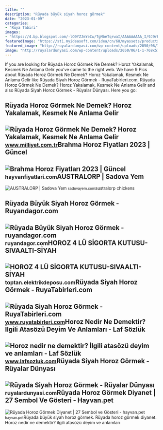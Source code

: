 ```yaml
---
title: ""
description: "Rüyada büyük siyah horoz görmek"
date: "2023-01-09"
categories:
- "Ruya Tabiri"
images:
- "https://4.bp.blogspot.com/-lO9YZJmYeCw/TgMbeTqrwaI/AAAAAAAAA_I/9J9rPAAqAWs/s1600/beyaz_horoz.jpg"
featuredImage: "https://st1.myideasoft.com/idea/cn/68/myassets/products/474/600001401.jpg?revision=1523955294"
featured_image: "http://ruyalardunyasi.com/wp-content/uploads/2050/06/1-1-768x576.jpeg"
image: "http://ruyalardunyasi.com/wp-content/uploads/2050/06/1-1-768x576.jpeg"
---
```


If you are looking for Rüyada Horoz Görmek Ne Demek? Horoz Yakalamak, Kesmek Ne Anlama Gelir you've came to the right web. We have 9 Pics about Rüyada Horoz Görmek Ne Demek? Horoz Yakalamak, Kesmek Ne Anlama Gelir like Rüyada Siyah Horoz Görmek - RuyaTabirleri.com, Rüyada Horoz Görmek Ne Demek? Horoz Yakalamak, Kesmek Ne Anlama Gelir and also Rüyada Siyah Horoz Görmek - Rüyalar Dünyası. Here you go:

Rüyada Horoz Görmek Ne Demek? Horoz Yakalamak, Kesmek Ne Anlama Gelir
---------------------------------------------------------------------

 ![Rüyada Horoz Görmek Ne Demek? Horoz Yakalamak, Kesmek Ne Anlama Gelir](https://image.milimaj.com/i/milliyet/75/0x0/5f3f0ca95542811198bd77db.jpg) <small>www.milliyet.com.tr</small>Brahma Horoz Fiyatları 2023 | Güncel
------------------------------------

 ![Brahma Horoz Fiyatları 2023 | Güncel](https://hayvanfiyatlari.com/wp-content/uploads/2022/08/Brahma-Horoz-Fiyatlari.jpg) <small>hayvanfiyatlari.com</small>AUSTRALORP | Sadova Yem
-----------------------

 ![AUSTRALORP | Sadova Yem](http://sadovayem.com/resim/upload/sb2013.jpg) <small>sadovayem.com</small>australorp chickens

Rüyada Büyük Siyah Horoz Görmek - Ruyandagor.com
------------------------------------------------

 ![Rüyada Büyük Siyah Horoz Görmek - ruyandagor.com](https://images.ruyandagor.com/2017/05/buyuk-siyah-horoz-gormek-1740.jpg) <small>ruyandagor.com</small>HOROZ 4 LÜ SİGORTA KUTUSU-SIVAALTI-SİYAH
----------------------------------------

 ![HOROZ 4 LÜ SİGORTA KUTUSU-SIVAALTI-SİYAH](https://st1.myideasoft.com/idea/cn/68/myassets/products/474/600001401.jpg?revision=1523955294) <small>toptan.elektrikdeposu.com</small>Rüyada Siyah Horoz Görmek - RuyaTabirleri.com
---------------------------------------------

 ![Rüyada Siyah Horoz Görmek - RuyaTabirleri.com](https://www.ruyatabirleri.com/wp-content/uploads/siyah-horoz.jpg) <small>www.ruyatabirleri.com</small>Horoz Nedir Ne Demektir? İlgili Atasözü Deyim Ve Anlamları - Laf Sözlük
-----------------------------------------------------------------------

 ![Horoz nedir ne demektir? İlgili atasözü deyim ve anlamları - Laf Sözlük](https://4.bp.blogspot.com/-lO9YZJmYeCw/TgMbeTqrwaI/AAAAAAAAA_I/9J9rPAAqAWs/s1600/beyaz_horoz.jpg) <small>www.lafsozluk.com</small>Rüyada Siyah Horoz Görmek - Rüyalar Dünyası
-------------------------------------------

 ![Rüyada Siyah Horoz Görmek - Rüyalar Dünyası](http://ruyalardunyasi.com/wp-content/uploads/2050/06/1-1-768x576.jpeg) <small>ruyalardunyasi.com</small>Rüyada Horoz Görmek Diyanet | 27 Sembol Ve Gösteri - Hayvan.pet
---------------------------------------------------------------

 ![Rüyada Horoz Görmek Diyanet | 27 Sembol ve Gösteri - hayvan.pet](https://hayvan.pet/wp-content/uploads/2023/05/rooster-dream-interpretation.jpg) <small>hayvan.pet</small>Rüyada büyük siyah horoz görmek. Rüyada horoz görmek diyanet. Horoz nedir ne demektir? i̇lgili atasözü deyim ve anlamları
